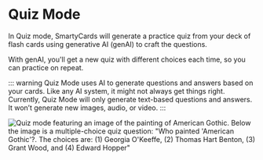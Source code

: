 # Quiz Mode

In Quiz mode, SmartyCards will generate a practice quiz from your deck of flash cards using generative AI (genAI) to craft the questions.

With genAI, you'll get a new quiz with different choices each time, so you can practice on repeat.

::: warning
Quiz Mode uses AI to generate questions and answers based on your cards. Like any AI system, it might not always get things right. Currently, Quiz Mode will only generate text-based questions and answers. It won’t generate new images, audio, or video.
:::

![Quiz mode featuring an image of the painting of American Gothic. Below the image is a multiple-choice quiz question: "Who painted 'American Gothic'?. The choices are: (1) Georgia O'Keeffe, (2) Thomas Hart Benton, (3) Grant Wood, and (4) Edward Hopper"](/img/quiz-mode.png)
